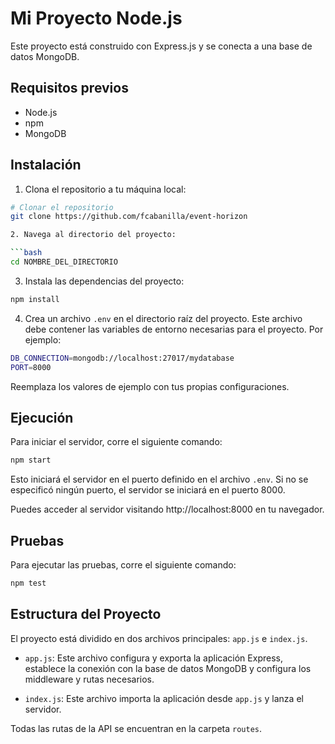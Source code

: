 # Mi Proyecto Node.js

Este proyecto está construido con Express.js y se conecta a una base de datos MongoDB.

## Requisitos previos

- Node.js
- npm
- MongoDB

## Instalación

1. Clona el repositorio a tu máquina local:

```bash
# Clonar el repositorio
git clone https://github.com/fcabanilla/event-horizon

2. Navega al directorio del proyecto:

```bash
cd NOMBRE_DEL_DIRECTORIO
```

3. Instala las dependencias del proyecto:

```bash
npm install
```

4. Crea un archivo `.env` en el directorio raíz del proyecto. Este archivo debe contener las variables de entorno necesarias para el proyecto. Por ejemplo:

```bash
DB_CONNECTION=mongodb://localhost:27017/mydatabase
PORT=8000
```

Reemplaza los valores de ejemplo con tus propias configuraciones.

## Ejecución

Para iniciar el servidor, corre el siguiente comando:

```bash
npm start
```

Esto iniciará el servidor en el puerto definido en el archivo `.env`. Si no se especificó ningún puerto, el servidor se iniciará en el puerto 8000.

Puedes acceder al servidor visitando http://localhost:8000 en tu navegador.

## Pruebas

Para ejecutar las pruebas, corre el siguiente comando:

```bash
npm test
```

## Estructura del Proyecto

El proyecto está dividido en dos archivos principales: `app.js` e `index.js`.

- `app.js`: Este archivo configura y exporta la aplicación Express, establece la conexión con la base de datos MongoDB y configura los middleware y rutas necesarios.

- `index.js`: Este archivo importa la aplicación desde `app.js` y lanza el servidor.

Todas las rutas de la API se encuentran en la carpeta `routes`.

